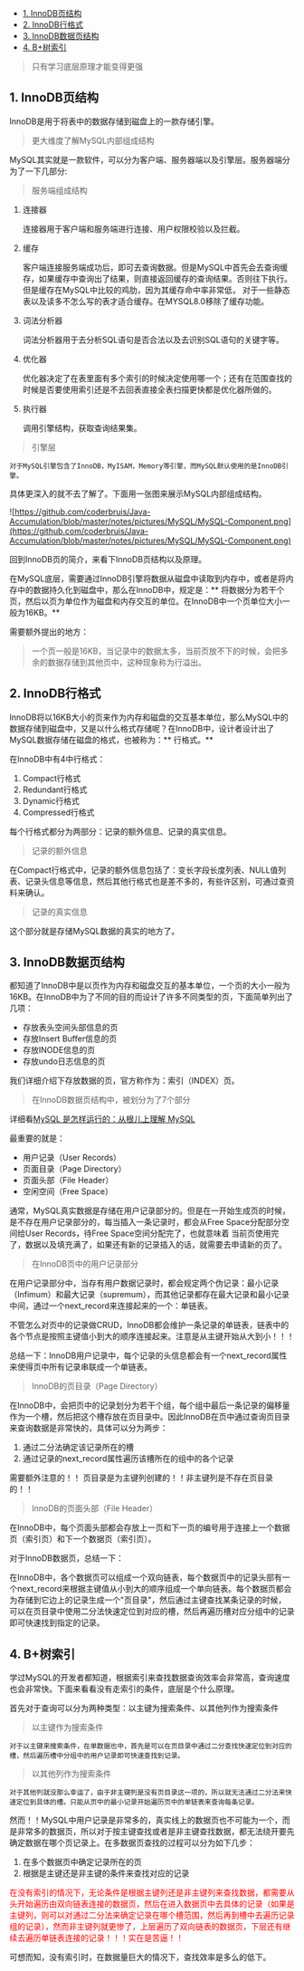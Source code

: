 <!-- TOC -->
- [1. InnoDB页结构](#1-innodb页结构)
- [2. InnoDB行格式](#2-innodb行格式)
- [3. InnoDB数据页结构](#3-InnoDB数据页结构)
- [4. B+树索引](#4-B+树索引)


<!-- /TOC -->

> 只有学习底层原理才能变得更强

## 1. InnoDB页结构

InnoDB是用于将表中的数据存储到磁盘上的一款存储引擎。

> 更大维度了解MySQL内部组成结构

MySQL其实就是一款软件，可以分为客户端、服务器端以及引擎层。服务器端分为了一下几部分:

> 服务端组成结构

1. 连接器
    
    连接器用于客户端和服务端进行连接、用户权限校验以及拦截。

2. 缓存

    客户端连接服务端成功后，即可去查询数据。但是MySQL中首先会去查询缓存，如果缓存中查询出了结果，则直接返回缓存的查询结果。否则往下执行。但是缓存在MySQL中比较的鸡肋，因为其缓存命中率非常低，
    对于一些静态表以及读多不怎么写的表才适合缓存。在MYSQL8.0移除了缓存功能。
    
3. 词法分析器

    词法分析器用于去分析SQL语句是否合法以及去识别SQL语句的关键字等。
    
4. 优化器

    优化器决定了在表里面有多个索引的时候决定使用哪一个；还有在范围查找的时候是否要使用索引还是不去回表直接全表扫描更快都是优化器所做的。

5. 执行器

    调用引擎结构，获取查询结果集。

> 引擎层

    对于MySQL引擎包含了InnoDB，MyISAM，Memory等引擎，而MySQL默认使用的是InnoDB引擎。   

具体更深入的就不去了解了。下面用一张图来展示MySQL内部组成结构。

![https://github.com/coderbruis/Java-Accumulation/blob/master/notes/pictures/MySQL/MySQL-Component.png](https://github.com/coderbruis/Java-Accumulation/blob/master/notes/pictures/MySQL/MySQL-Component.png)

回到InnoDB页的简介，来看下InnoDB页结构以及原理。

在MySQL底层，需要通过InnoDB引擎将数据从磁盘中读取到内存中，或者是将内存中的数据持久化到磁盘中，那么在InnoDB中，规定是：** 将数据分为若干个页，然后以页为单位作为磁盘和内存交互的单位。在InnoDB中一个页单位大小一般为16KB。** 

需要额外提出的地方：

> 一个页一般是16KB，当记录中的数据太多，当前页放不下的时候，会把多余的数据存储到其他页中，这种现象称为行溢出。

## 2. InnoDB行格式

InnoDB将以16KB大小的页来作为内存和磁盘的交互基本单位，那么MySQL中的数据存储到磁盘中，又是以什么格式存储呢？在InnoDB中，设计者设计出了MySQL数据存储在磁盘的格式，也被称为：** 行格式。**

在InnoDB中有4中行格式：

1. Compact行格式
2. Redundant行格式
3. Dynamic行格式
4. Compressed行格式

每个行格式都分为两部分：记录的额外信息、记录的真实信息。

> 记录的额外信息

在Compact行格式中，记录的额外信息包括了：变长字段长度列表、NULL值列表、记录头信息等信息，然后其他行格式也是差不多的，有些许区别，可通过查资料来确认。

> 记录的真实信息

这个部分就是存储MySQL数据的真实的地方了。

## 3. InnoDB数据页结构

都知道了InnoDB中是以页作为内存和磁盘交互的基本单位，一个页的大小一般为16KB。在InnoDB中为了不同的目的而设计了许多不同类型的页，下面简单列出了几项：

- 存放表头空间头部信息的页
- 存放Insert Buffer信息的页
- 存放INODE信息的页
- 存放undo日志信息的页

我们详细介绍下存放数据的页，官方称作为：索引（INDEX）页。

> 在InnoDB数据页结构中，被划分为了7个部分

详细看[MySQL 是怎样运行的：从根儿上理解 MySQL](https://juejin.im/book/6844733769996304392/section/6844733770046636046)

最重要的就是：
- 用户记录（User Records）
- 页面目录（Page Directory）
- 页面头部（File Header）
- 空闲空间（Free Space）

通常，MySQL真实数据是存储在用户记录部分的。但是在一开始生成页的时候，是不存在用户记录部分的，每当插入一条记录时，都会从Free Space分配部分空间给User Records，待Free Space空间分配完了，也就意味着
当前页使用完了，数据以及填充满了，如果还有新的记录插入的话，就需要去申请新的页了。


> 在InnoDB页中的用户记录部分

在用户记录部分中，当存有用户数据记录时，都会规定两个伪记录：最小记录（Infimum）和最大记录（supremum），而其他记录都存在最大记录和最小记录中间，通过一个next_record来连接起来的一个：单链表。

不管怎么对页中的记录做CRUD，InnoDB都会维护一条记录的单链表，链表中的各个节点是按照主键值小到大的顺序连接起来。注意是从主键开始从大到小！！！

总结一下：InnoDB用户记录中，每个记录的头信息都会有一个next_record属性来使得页中所有记录串联成一个单链表。

> InnoDB的页目录（Page Directory）

在InnoDB中，会把页中的记录划分为若干个组，每个组中最后一条记录的偏移量作为一个槽，然后把这个槽存放在页目录中。因此InnoDB在页中通过查询页目录来查询数据是非常快的，具体可以分为两步：
1. 通过二分法确定该记录所在的槽
2. 通过记录的next_record属性遍历该槽所在的组中的各个记录

需要额外注意的！！ 页目录是为主键列创建的！！非主键列是不存在页目录的！！

> InnoDB的页面头部（File Header）

在InnoDB中，每个页面头部都会存放上一页和下一页的编号用于连接上一个数据页（索引页）和下一个数据页（索引页）。


对于InnoDB数据页，总结一下：

在InnoDB中，各个数据页可以组成一个双向链表，每个数据页中的记录头部有一个next_record来根据主键值从小到大的顺序组成一个单向链表。每个数据页都会为存储到它边上的记录生成一个"页目录"，然后通过主键查找某条记录的时候，
可以在页目录中使用二分法快速定位到对应的槽，然后再遍历槽对应分组中的记录即可快速找到指定的记录。

## 4. B+树索引

学过MySQL的开发者都知道，根据索引来查找数据查询效率会非常高，查询速度也会非常快。下面来看看没有走索引的条件，底层是个什么原理。

首先对于查询可以分为两种类型：以主键为搜索条件、以其他列作为搜索条件

> 以主键作为搜索条件

    对于以主键来搜索条件，在单数据也中，首先是可以在页目录中通过二分查找快速定位到对应的槽，然后遍历槽中分组中的用户记录即可快速查找到记录。

> 以其他列作为搜索条件

    对于其他列就没那么幸运了，由于非主键列是没有页目录这一项的，所以就无法通过二分法来快速定位到具体的槽。只能从页中的最小记录开始遍历页中的单链表来查询每条记录。
    
然而！！MySQL中用户记录是非常多的，真实线上的数据页也不可能为一个，而是非常多的数据页，所以对于按主键查找或者是非主键查找数据，都无法绕开要先确定数据在哪个页记录上。在多数据页查找的过程可以分为如下几步：

1. 在多个数据页中确定记录所在的页
2. 根据是主键还是非主键的条件来查找对应的记录

<span style='color:red;'>
    在没有索引的情况下，无论条件是根据主键列还是非主键列来查找数据，都需要从头开始遍历由双向链表连接的数据页，然后在进入数据页中去具体的记录（如果是主键列，则可以对通过二分法来确定记录在哪个槽范围，然后再到槽中去遍历记录组的记录），然而非主键列就更惨了，上层遍历了双向链表的数据页，下层还有继续去遍历单链表连接的记录！！！实在是苦逼！！
</span>

可想而知，没有索引时，在数据量巨大的情况下，查找效率是多么的低下。

